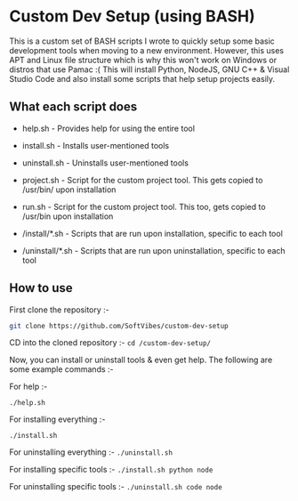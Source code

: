 # Custom Dev Setup (using BASH)

This is a custom set of BASH scripts I wrote to quickly setup some basic development tools when moving to a new environment. However, this uses APT and Linux file structure which is why this won't work on Windows or distros that use Pamac :( This will install Python, NodeJS, GNU C++ & Visual Studio Code and also install some scripts that help setup projects easily.


## What each script does

* help.sh - Provides help for using the entire tool

* install.sh - Installs user-mentioned tools

* uninstall.sh - Uninstalls user-mentioned tools

* project.sh - Script for the custom project tool. This gets copied to /usr/bin/ upon installation

* run.sh - Script for the custom project tool. This too, gets copied to /usr/bin upon installation

* /install/*.sh - Scripts that are run upon installation, specific to each tool

* /uninstall/*.sh - Scripts that are run upon uninstallation, specific to each tool

## How to use

First clone the repository :-
```bash
git clone https://github.com/SoftVibes/custom-dev-setup
```

CD into the cloned repository :-
```cd /custom-dev-setup/```

Now, you can install or uninstall tools & even get help. The following are some example commands :-

For help :-
```shell
./help.sh
```

For installing everything :-
```console
./install.sh
```

For uninstalling everything :-
```./uninstall.sh```

For installing specific tools :-
```./install.sh python node```

For uninstalling specific tools :-
```./uninstall.sh code node```